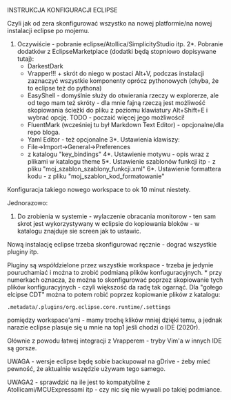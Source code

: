 INSTRUKCJA KONFIGURACJI ECLIPSE

Czyli jak od zera skonfigurować wszystko na nowej platformie/na nowej instalacji eclipse po mojemu.

1. Oczywiście - pobranie eclipse/Atollica/SimplicityStudio itp.
2*. Pobranie dodatków z EclipseMarketplace (dodatki będą stopniowo dopisywane tutaj):
	- DarkestDark
	- Vrapper!!! + skrót do niego w postaci Alt+V, podczas instalacji zaznaczyć wszystkie komponenty oprócz pythonowych (chyba, że to eclipse też do pythona)
	- EasyShell  - domyślnie służy do otwierania rzeczy w explorerze, ale od tego mam też skróty - dla mnie fajną rzeczą jest możliwość skopiowania ścieżki do pliku z poziomu klawiatury Alt+Shift+E i wybrać opcję. TODO - poczaić więcej jego możliwości!
	- FluentMark (wcześniej tu był Markdown Text Editor) - opcjonalne/dla repo bloga.
	- Yaml Editor - też opcjonalne
3*. Ustawienia klawiszy:
	- File->Import->General->Preferences
	- z katalogu "key_bindings"
4*. Ustawienie motywu - opis wraz z plikami w katalogu theme
5*. Ustawienie szablonów funkcji itp - z pliku "moj_szablon_szablony_funkcji.xml"
6*. Ustawienie formattera kodu - z pliku "moj_szablon_kod_formatowanie"

Konfiguracja takiego nowego workspace to ok 10 minut niestety.

Jednorazowo:

1. Do zrobienia w systemie - wylaczenie obracania monitorow - ten sam skrot jest wykorzystywany w eclipsie do kopiowania bloków - w katalogu znajduje sie screen jak to ustawic.

Nową instalację eclipse trzeba skonfigurować ręcznie - dograć wszystkie pluginy itp.

Pluginy są współdzielone przez wszystkie workspace - trzeba je jedynie pouruchamiać i można to zrobić podmianą plików konfuguracyjnych.
\* przy numerkach oznacza, że można to skonfigurować poprzez skopiowanie tych plików konfiguracyjnych - czyli większość da radę tak ogarnąć.
Dla "gołego elcipse CDT" można to potem robić poprzez kopiowanie plików z katalogu:
```
.metadata/.plugins/org.eclipse.core.runtime/.settings 
```
pomiędzy workspace'ami - mamy trochę klików mniej dzięki temu, a jednak narazie eclipse plasuje się u mnie na top1 jeśli chodzi o IDE (2020r).

Głównie z powodu łatwej integracji z Vrapperem - tryby Vim'a w innych IDE są gorsze.

UWAGA - wersje eclipse będę sobie backupował na gDrive - żeby mieć pewność, że aktualnie wszędzie używam tego samego.

UWAGA2 - sprawdzić na ile jest to kompatybilne z Atollicami/MCUExpressami itp - czy nic się nie wywali po takiej podmiance.